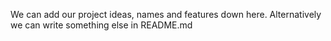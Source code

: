 We can add our project ideas, names and features down here. Alternatively we can write something else in README.md
